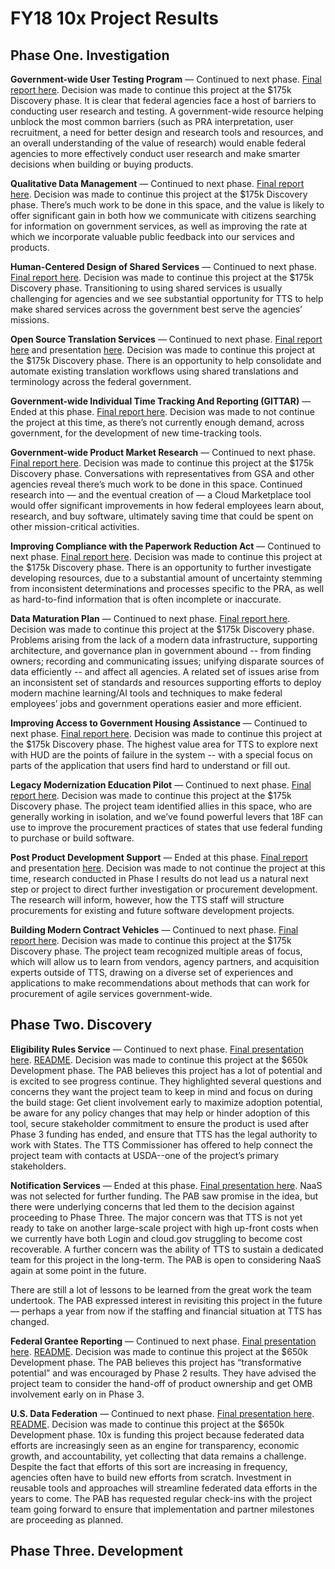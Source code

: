 # FY18 10x Project Results

## Phase One. **Investigation**

**Government-wide User Testing Program** — Continued to next phase. [Final report here](https://docs.google.com/document/d/1HxCFhc27NguZwervykWLG8NMLAryWoPFQ1BiPKe-yAI/edit#heading=h.r9d3o4h63t06). Decision was made to continue this project at the $175k Discovery phase. It is clear that federal agencies face a host of barriers to conducting user research and testing. A government-wide resource helping unblock the most common barriers (such as PRA interpretation, user recruitment, a need for better design and research tools and resources, and an overall understanding of the value of research) would enable federal agencies to more effectively conduct user research and make smarter decisions when building or buying products. 

**Qualitative Data Management** — Continued to next phase. [Final report here](https://docs.google.com/document/d/1InUpl7v3wa0v05JYCB8-atoDene9-Gzbz-ELY7OPVKY/edit#heading=h.7n91pqag6jmk). Decision was made to continue this project at the $175k Discovery phase. There’s much work to be done in this space, and the value is likely to offer significant gain in both how we communicate with citizens searching for information on government services, as well as improving the rate at which we incorporate valuable public feedback into our services and products. 

**Human-Centered Design of Shared Services** — Continued to next phase. [Final report here](https://docs.google.com/document/d/14CTh8Jxrhqo6LnvxihxzCUTQ5r02pSnTrMCFCFgoI38/edit#heading=h.lcvy8u5agord). Decision was made to continue this project at the $175k Discovery phase. Transitioning to using shared services is usually challenging for agencies and we see substantial opportunity for TTS to help make shared services across the government best serve the agencies’ missions.

**Open Source Translation Services** — Continued to next phase. [Final report here](https://docs.google.com/document/d/1TkOpvhNiMdkT73dv5-oefKPSSuomfGUY3DIeq9hx5vA/edit) and presentation [here](https://docs.google.com/presentation/d/1F-2lkGwLTJqIxkUvugBhqofBKbRtcArdX6i8mm0n0uY/edit#slide=id.p). Decision was made to continue this project at the $175k Discovery phase. There is an opportunity to help consolidate and automate existing translation workflows using shared translations and terminology across the federal government.

**Government-wide Individual Time Tracking And Reporting (GITTAR)** — Ended at this phase. [Final report here](https://docs.google.com/document/d/14uWbil7Igqo6SljiDVYq287X4KX5Bbg8Fm3SVBt1dRs/edit?ts=5ad13c91#). Decision was made to not continue the project at this time, as there’s not currently enough demand, across government, for the development of new time-tracking tools.

**Government-wide Product Market Research** — Continued to next phase. [Final report here](https://docs.google.com/document/d/1zPXqs4k20GX0Y8KT5HAY1f6a66I5YqvoiLYMLOZ7dis/edit?ts=5ae8f777#heading=h.lcvy8u5agord). Decision was made to continue this project at the $175k Discovery phase. Conversations with representatives from GSA and other agencies reveal there’s much work to be done in this space. Continued research into — and the eventual creation of — a Cloud Marketplace tool would offer significant improvements in how federal employees learn about, research, and buy software, ultimately saving time that could be spent on other mission-critical activities.

**Improving Compliance with the Paperwork Reduction Act** — Continued to next phase. [Final report here](https://docs.google.com/document/d/1xGolKrn25i8n6vWov4IFKjI_GRD3wO-fJ0hcx6_cSdQ/edit#heading=h.dzrcnhkmlw3n). Decision was made to continue this project at the $175k Discovery phase. There is an opportunity to further investigate developing resources, due to a substantial amount of uncertainty stemming from inconsistent determinations and processes specific to the PRA, as well as hard-to-find information that is often incomplete or inaccurate.

**Data Maturation Plan** — Continued to next phase. [Final report here](https://docs.google.com/document/d/1T2INAHyrKSmh5FQJUmxf4aDzb6-_Aga1ZxVevS-TFNA/edit?ts=5b200e91#). Decision was made to continue this project at the $175k Discovery phase. Problems arising from the lack of a modern data infrastructure, supporting architecture, and governance plan in government abound -- from finding owners; recording and communicating issues; unifying disparate sources of data efficiently -- and affect all agencies.  A related set of issues arise from an inconsistent set of standards and resources supporting efforts to deploy modern machine learning/AI tools and techniques to make federal employees’ jobs and government operations easier and more efficient. 

**Improving Access to Government Housing Assistance** — Continued to next phase. [Final report here](https://docs.google.com/document/d/14lbLywxPOifNTXO5OFpjwtWbcoZbURSmoF40n7PmN3o/edit?ts=5b200e58#heading=h.lcvy8u5agord). Decision was made to continue this project at the $175k Discovery phase. The highest value area for TTS to explore next with HUD are the points of failure in the system -- with a special focus on parts of the application that users find hard to understand or fill out.

**Legacy Modernization Education Pilot** — Continued to next phase. [Final report here](https://docs.google.com/document/d/1qqClAAzMmns_K747LrcC-PkHOVKxUp2O9jtlfg8OKG4/edit#heading=h.lcvy8u5agord). Decision was made to continue this project at the $175k Discovery phase. The project team identified allies in this space, who are generally working in isolation, and we’ve found powerful levers that 18F can use to improve the procurement practices of states that use federal funding to purchase or build software.

**Post Product Development Support** — Ended at this phase. [Final report](https://docs.google.com/document/d/14oNJx0vf1Vvv7XEYVT9PVSPch4XGoQ7gpfNmW0NtvCk/edit#heading=h.1ov9ijvc1e45) and presentation [here](https://docs.google.com/presentation/d/1_L5gM5wtjDxshVhHYgCySY62ECeErGB0ncpX-ZdJ994/edit#slide=id.p). Decision was made to not continue the project at this time, research conducted in Phase I results do not lead us a natural next step or project to direct further investigation or procurement development. The research will inform, however, how the TTS staff will structure procurements for existing and future software development projects.

**Building Modern Contract Vehicles** — Continued to next phase. [Final report here](https://docs.google.com/document/d/125n1C5OnTj2OppLKww1K5yUSVQEJ9Fqft0NvEe40DvA/edit?ts=5b50f4b9#heading=h.jmjn81mtfaop). Decision was made to continue this project at the $175k Discovery phase. The project team recognized multiple areas of focus, which will allow us to learn from vendors, agency partners, and acquisition experts outside of TTS, drawing on a diverse set of experiences and applications to make recommendations about methods that can work for procurement of agile services government-wide.

## Phase Two. Discovery

**Eligibility Rules Service** — Continued to next phase. [Final presentation here](https://docs.google.com/presentation/d/1L4WRCWdECzJRBtNUudb7-SWUUyCcJSyDurBOwDQyp58/edit#slide=id.g35c391991b_0_12). [README](https://docs.google.com/document/d/1P0bw0SktDvCNITRj_aUuxPrUqh1W9xA5jnXOTZtOFM8/edit). Decision was made to continue this project at the $650k Development phase. The PAB believes this project has a lot of potential and is excited to see progress continue. They highlighted several questions and concerns they want the project team to keep in mind and focus on during the build stage: Get client involvement early to maximize adoption potential, be aware for any policy changes that may help or hinder adoption of this tool, secure stakeholder commitment to ensure the product is used after Phase 3 funding has ended, and ensure that TTS has the legal authority to work with States. The TTS Commissioner has offered to help connect the project team with contacts at USDA--one of the project’s primary stakeholders.

**Notification Services** — Ended at this phase. [Final presentation here](https://docs.google.com/presentation/d/1mMtV_6CLa7wTx3XTBD7DoUhl-1jNh3Rk0tNBSKHzHoY/edit). NaaS was not selected for further funding. The PAB saw promise in the idea, but there were underlying concerns that led them to the decision against proceeding to Phase Three. The major concern was that TTS is not yet ready to take on another large-scale project with high up-front costs when we currently have both Login and cloud.gov struggling to become cost recoverable. A further concern was the ability of TTS to sustain a dedicated team for this project in the long-term. The PAB is open to considering NaaS again at some point in the future.

There are still a lot of lessons to be learned from the great work the team undertook. The PAB expressed interest in revisiting this project in the future — perhaps a year from now if the staffing and financial situation at TTS has changed.

**Federal Grantee Reporting** — Continued to next phase. [Final presentation here](https://docs.google.com/presentation/d/1w1N7bTz0fQ8e8MePlY3t6T450eYBlBVweEdZIQQ3rkI/edit#slide=id.g3770e36ff6_0_0). [README](https://docs.google.com/document/d/1wPUrxa6gfxdDVDQu4Z8xduz4TYo_EfwuZg5CJ_Ex4cA/edit). Decision was made to continue this project at the $650k Development phase. The PAB believes this project has “transformative potential” and was encouraged by Phase 2 results. They have advised the project team to consider the hand-off of product ownership and get OMB involvement early on in Phase 3.

**U.S. Data Federation** — Continued to next phase. [Final presentation here](https://docs.google.com/presentation/d/1nPdhy0EnYXKFgm8aMfjwFSKu5kcxkjCai52uRXzOCfo/edit#slide=id.g3d2d046014_7_0). [README](https://docs.google.com/document/d/1oVVENSZxRC8r7eJyIqr72ajss4DyaAVvRyH_ZpYY04c/edit). Decision was made to continue this project at the $650k Development phase. 10x is funding this project because federated data efforts are increasingly seen as an engine for transparency, economic growth, and accountability, yet collecting that data remains a challenge. Despite the fact that efforts of this sort are increasing in frequency, agencies often have to build new efforts from scratch. Investment in reusable tools and approaches will streamline federated data efforts in the years to come. The PAB has requested regular check-ins with the project team going forward to ensure that implementation and partner milestones are proceeding as planned.

## Phase Three. Development
